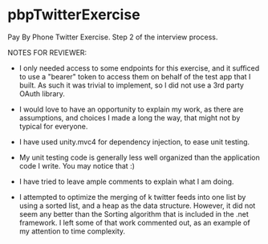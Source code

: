 pbpTwitterExercise
==================

Pay By Phone Twitter Exercise. Step 2 of the interview process.

NOTES FOR REVIEWER:
* I only needed access to some endpoints for this exercise, and it sufficed to use a "bearer" token to access them on behalf of the test app that I built. As such it was trivial to implement, so I did not use a 3rd party OAuth library.

* I would love to have an opportunity to explain my work, as there are assumptions, and choices I made a long the way, that might not by typical for everyone.

* I have used unity.mvc4 for dependency injection, to ease unit testing.

* My unit testing code is generally less well organized than the application code I write. You may notice that :)

* I have tried to leave ample comments to explain what I am doing. 

* I attempted to optimize the merging of k twitter feeds into one list by using a sorted list, and a heap as the data structure. However, it did not seem any better than the Sorting algorithm that is included in the .net framework. I left some of that work commented out, as an example of my attention to time complexity.
